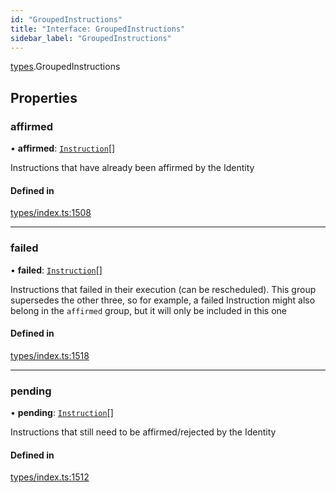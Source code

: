 ```yaml
---
id: "GroupedInstructions"
title: "Interface: GroupedInstructions"
sidebar_label: "GroupedInstructions"
---
```


[types](../../../modules/Types/Types.md).GroupedInstructions

## Properties

### affirmed

• **affirmed**: [`Instruction`](../../../classes/API/Entities/Instruction/Instruction.md)[]

Instructions that have already been affirmed by the Identity

#### Defined in

[types/index.ts:1508](https://github.com/PolymeshAssociation/polymesh-sdk/blob/acc2284c/src/types/index.ts#L1508)

___

### failed

• **failed**: [`Instruction`](../../../classes/API/Entities/Instruction/Instruction.md)[]

Instructions that failed in their execution (can be rescheduled).
  This group supersedes the other three, so for example, a failed Instruction
  might also belong in the `affirmed` group, but it will only be included in this one

#### Defined in

[types/index.ts:1518](https://github.com/PolymeshAssociation/polymesh-sdk/blob/acc2284c/src/types/index.ts#L1518)

___

### pending

• **pending**: [`Instruction`](../../../classes/API/Entities/Instruction/Instruction.md)[]

Instructions that still need to be affirmed/rejected by the Identity

#### Defined in

[types/index.ts:1512](https://github.com/PolymeshAssociation/polymesh-sdk/blob/acc2284c/src/types/index.ts#L1512)
